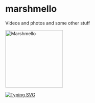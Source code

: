 # marshmello
Videos and photos and some other stuff 

<img src="https://user-images.githubusercontent.com/73633146/226218955-1f2ab69a-0273-4739-87b9-54bccf2399fc.jpg" alt="Marshmello" width="180" height="180">

[![Typing SVG](https://readme-typing-svg.herokuapp.com?font=Fira+Code&pause=1000&width=435&lines=%E8%B5%B6%E5%BF%AB%E7%82%B9%E8%BF%9B%E6%9D%A5)](https://git.io/typing-svg)
